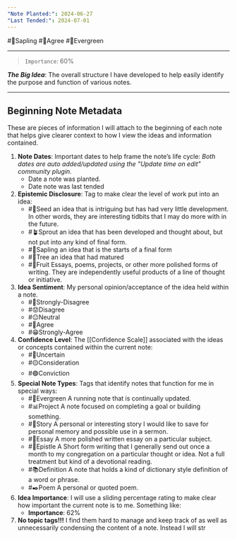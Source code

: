 ```yaml
---
"Note Planted:": 2024-06-27
"Last Tended:": 2024-07-01
---
```

#🌿Sapling  #🙂Agree  #🌲Evergreen 
****
> `Importance`: 60%
 
***The Big Idea***: The overall structure I have developed to help easily identify the purpose and function of various notes.

****
## Beginning Note Metadata 
These are pieces of information I will attach to the beginning of each note that helps give clearer context to how I view the ideas and information contained. 

1. **Note Dates**:
	Important dates to help frame the note’s life cycle:
		_Both dates are auto added/updated using the "Update time on edit" community plugin._ 
	- Date a note was planted. 
	- Date note was last tended 
2. **Epistemic Disclosure**:
	Tag to make clear the level of work put into an idea:
	- #🌱Seed an idea that is intriguing but has had very little development. In other words, they are interesting tidbits that I may do more with in the future. 
	- #🪴Sprout an idea that has been developed and thought about, but not put into any kind of final form.
	- #🌿Sapling an idea that is the starts of a final form 
	- #🌳Tree an idea that had matured 
	- #🍋Fruit Essays, poems, projects, or other more polished forms of writing. They are independently useful products of a line of thought or initiative. 
3. **Idea Sentiment**: 
	My personal opinion/acceptance of the idea held within a note.
	- #🤢Strongly-Disagree
	- #😟Disagree 
	- #😐Neutral 
	- #🙂Agree
	- #😁Strongly-Agree
4. **Confidence Level**:
	The [[Confidence Scale]] associated with the ideas or concepts contained within the current note:
	- #🔴Uncertain 
	- #🟡Consideration 
	- #🟢Conviction 
5. **Special Note Types**:
	Tags that identify notes that function for me in special ways:
	- #🌲Evergreen A running note that is continually updated. 
	- #📊Project A note focused on completing a goal or building something. 
	- #📖Story A personal or interesting story I would like to save for personal memory and possible use in a sermon.
	- #📝Essay A more polished written essay on a particular subject. 
	- #📃Epistle A Short form writing that I generally send out once a month to my congregation on a particular thought or idea. Not a full treatment but kind of a devotional reading. 
	- #📚Definition A note that holds a kind of dictionary style definition of a word or phrase.
	- #✒️Poem A personal or quoted poem.
6. **Idea Importance**:
	I will use a sliding percentage rating to make clear how important the current note is to me. Something like:
	- **Importance**: 62%
7. **No topic tags!!!** I find them hard to manage and keep track of as well as unnecessarily condensing the content of a note. Instead I will str